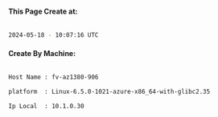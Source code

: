 
   
#### This Page Create at:

```bash

2024-05-18 - 10:07:16 UTC

```

#### Create By Machine:

```bash

Host Name : fv-az1380-906

platform  : Linux-6.5.0-1021-azure-x86_64-with-glibc2.35

Ip Local  : 10.1.0.30

```

